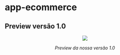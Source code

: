 # app-ecommerce


## Preview versão 1.0
<p align="center">
  <img src="app-ecommerce/app/assets/to_readme/preview-v1.0.gif">
</p>
<p align="center"><em>Preview da nossa versão 1.0</em></p>
